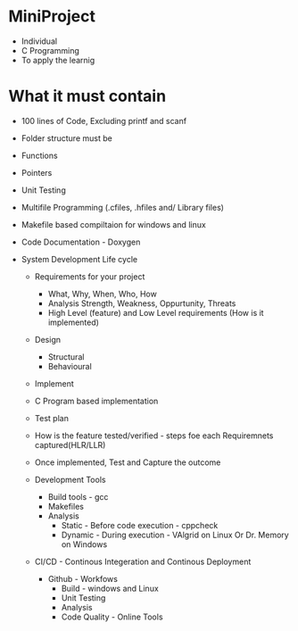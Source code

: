 # MiniProject
* Individual
* C Programming
* To apply the learnig

# What it must contain
* 100 lines of Code, Excluding printf and scanf
* Folder structure must be 
* Functions
* Pointers
* Unit Testing
* Multifile Programming (.cfiles, .hfiles and/ Library files)
* Makefile based compiltaion for windows and linux
* Code Documentation - Doxygen


* System Development Life cycle
  * Requirements for your project
    * What, Why, When, Who, How
    * Analysis Strength, Weakness, Oppurtunity, Threats
    * High Level (feature) and Low Level requirements (How is it implemented)
  * Design
    * Structural
    * Behavioural
   * Implement
    * C Program based implementation
   * Test plan
    * How is the feature tested/verified - steps foe each Requiremnets captured(HLR/LLR)
    * Once implemented, Test and Capture the outcome
   
   * Development Tools
     * Build tools - gcc
     * Makefiles
     * Analysis 
       * Static - Before code execution - cppcheck
       * Dynamic - During execution - VAlgrid on Linux Or Dr. Memory on Windows
    * CI/CD - Continous Integeration and Continous Deployment
      * Github - Workfows
         * Build - windows and Linux
         * Unit Testing
         * Analysis
         * Code Quality - Online Tools
